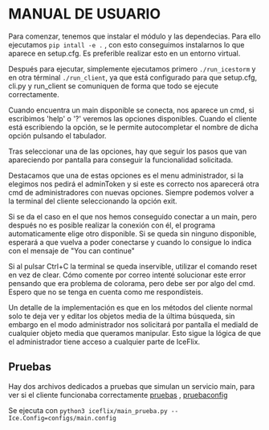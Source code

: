 # MANUAL DE USUARIO

Para comenzar, tenemos que instalar el módulo y las dependecias. Para ello ejecutamos `pip intall -e .` , con esto conseguimos instalarnos lo que aparece en setup.cfg. Es preferible realizar esto en un entorno virtual.

Después para ejecutar, simplemente ejecutamos primero `./run_icestorm` y en otra términal `./run_client`, ya que está configurado para que setup.cfg, cli.py y run_client se comuniquen de forma que todo se ejecute correctamente. 

Cuando encuentra un main disponible se conecta, nos aparece un cmd, si escribimos 'help' o '?' veremos las opciones disponibles. Cuando el cliente está escribiendo la opción, se le permite autocompletar el nombre de dicha opción pulsando el tabulador. 

Tras seleccionar una de las opciones, hay que seguir los pasos que van apareciendo por pantalla para conseguir la funcionalidad solicitada.


Destacamos que una de estas opciones es el menu administrador, si la elegimos nos pedirá el adminToken y si este es correcto nos aparecerá otra cmd de administradores con nuevas opciones. Siempre podemos volver a la terminal del cliente seleccionando la opción exit.

Si se da el caso en el que nos hemos conseguido conectar a un main, pero después no es posible realizar la conexión con él, el programa automaticamente elige otro disponible. Si se queda sin ninguno disponible, esperará a que vuelva a poder conectarse y cuando lo consigue lo indica con el mensaje de "You can continue"

Si al pulsar Ctrl+C la terminal se queda inservible, utilizar el comando reset en vez de clear. Cómo comente por correo intenté solucionar este error pensando que era problema de colorama, pero debe ser por algo del cmd. Espero que no se tenga en cuenta como me respondísteis. 

Un detalle de la implementación es que en los métodos del cliente normal solo te deja ver y editar los objetos media de la última búsqueda, sin embargo en el modo administrador nos solicitará por pantalla el mediaId de cualquier objeto media que queramos manipular. Esto sigue la lógica de que el administrador tiene acceso a cualquier parte de IceFlix.


## Pruebas

Hay dos archivos dedicados a pruebas que simulan un servicio main, para ver si el cliente funcionaba correctamente [pruebas](https://github.com/luciaancos/lab_ssdd/blob/main/iceflix/main_prueba.py) , [pruebaconfig](https://github.com/luciaancos/lab_ssdd/blob/main/configs/main.config)

Se ejecuta con `python3 iceflix/main_prueba.py --Ice.Config=configs/main.config`

